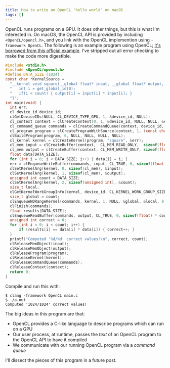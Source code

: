 ```yaml
---
title: How to write an OpenCL 'hello world' on macOS
tags: []
---
```


OpenCL runs programs on a GPU. It does other things, but this is what I'm interested in. On macOS, the OpenCL API is provided by including `<OpenCL/opencl.h>`, and you link with the OpenCL implemention using `-framework OpenCL`. The following is an example program using OpenCL; [it's borrowed from this official example](https://developer.apple.com/library/content/samplecode/OpenCL_Hello_World_Example/Listings/hello_c.html). I've stripped out all error checking to make the code more digestible.

```c
#include <stdio.h>
#include <OpenCL/opencl.h>
#define DATA_SIZE (1024)
const char *KernelSource =
  "__kernel void square(__global float* input, __global float* output, const unsigned int count) { \n" \
  "   int i = get_global_id(0);                                                                    \n" \
  "   if(i < count) { output[i] = input[i] * input[i]; }                                           \n" \
  "}";
int main(void) {
  int err;
  cl_device_id device_id;
  clGetDeviceIDs(NULL, CL_DEVICE_TYPE_GPU, 1, &device_id, NULL);
  cl_context context = clCreateContext(0, 1, &device_id, NULL, NULL, &err);
  cl_command_queue commands = clCreateCommandQueue(context, device_id, 0, &err);
  cl_program program = clCreateProgramWithSource(context, 1, (const char **) & KernelSource, NULL, &err);
  clBuildProgram(program, 0, NULL, NULL, NULL, NULL);
  cl_kernel kernel = clCreateKernel(program, "square", &err);
  cl_mem input = clCreateBuffer(context,  CL_MEM_READ_ONLY,  sizeof(float) * DATA_SIZE, NULL, NULL);
  cl_mem output = clCreateBuffer(context, CL_MEM_WRITE_ONLY, sizeof(float) * DATA_SIZE, NULL, NULL);
  float data[DATA_SIZE];
  for (int i = 0; i < DATA_SIZE; i++) { data[i] = i; }
  err = clEnqueueWriteBuffer(commands, input, CL_TRUE, 0, sizeof(float) * DATA_SIZE, data, 0, NULL, NULL);
  clSetKernelArg(kernel, 0, sizeof(cl_mem), &input);
  clSetKernelArg(kernel, 1, sizeof(cl_mem), &output);
  unsigned int count = DATA_SIZE;
  clSetKernelArg(kernel, 2, sizeof(unsigned int), &count);
  size_t local;
  clGetKernelWorkGroupInfo(kernel, device_id, CL_KERNEL_WORK_GROUP_SIZE, sizeof(local), &local, NULL);
  size_t global = count;
  clEnqueueNDRangeKernel(commands, kernel, 1, NULL, &global, &local, 0, NULL, NULL);
  clFinish(commands);
  float results[DATA_SIZE];
  clEnqueueReadBuffer(commands, output, CL_TRUE, 0, sizeof(float) * count, results, 0, NULL, NULL);
  unsigned int correct = 0;
  for (int i = 0; i < count; i++) {
      if (results[i] == data[i] * data[i]) { correct++; }
  }
  printf("Computed '%d/%d' correct values!\n", correct, count);
  clReleaseMemObject(input);
  clReleaseMemObject(output);
  clReleaseProgram(program);
  clReleaseKernel(kernel);
  clReleaseCommandQueue(commands);
  clReleaseContext(context);
  return 0;
}
```

Compile and run this with:

```
$ clang -framework OpenCL main.c
$ ./a.out
Computed '1024/1024' correct values!
```

The big ideas in this program are that:

* OpenCL provides a C-like language to describe programs which can run on a GPU
* Our user process, at runtime, passes the _text_ of an OpenCL program to the OpenCL API to have it compiled
* We communicate with our running OpenCL program via a _command queue_

I'll dissect the pieces of this program in a future post.
